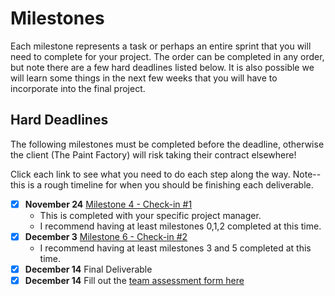 # Milestones

Each milestone represents a task or perhaps an entire sprint that you will need to complete for your project. The order can be completed in any order, but note there are a few hard deadlines listed below. It is also possible we will learn some things in the next few weeks that you will have to incorporate into the final project.

## Hard Deadlines 

The following milestones must be completed before the deadline, otherwise the client (The Paint Factory) will risk taking their contract elsewhere!

Click each link to see what you need to do each step along the way. Note--this is a rough timeline for when you should be finishing each deliverable.

- [x] **November 24** [Milestone 4 - Check-in #1](./4/README.md) 
	- This is completed with your specific project manager.
	- I recommend having at least milestones 0,1,2 completed at this time.
- [x] **December 3** [Milestone 6 - Check-in #2](./6/README.md) 
	- I recommend having at least milestones 3 and 5 completed at this time.
- [x] **December 14** Final Deliverable 
- [x] **December 14** Fill out the [team assessment form here](https://forms.gle/9dtqLBQvPo7qf4cNA)

